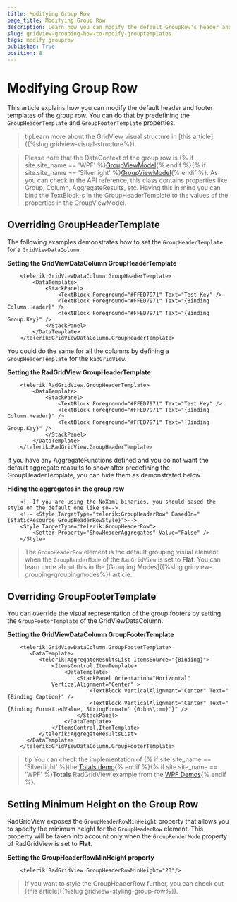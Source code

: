 ```yaml
---
title: Modifying Group Row
page_title: Modifying Group Row
description: Learn how you can modify the default GroupRow's header and footer templates in Telerik's {{ site.framework_name }} DataGrid either on grid or column level.
slug: gridview-grouping-how-to-modify-grouptemplates
tags: modify,grouprow
published: True
position: 8
---
```


# Modifying Group Row

This article explains how you can modify the default header and footer templates of the group row. You can do that by predefining the `GroupHeaderTemplate` and `GroupFooterTemplate` properties. 

>tipLearn more about the GridView visual structure in [this article]({%slug gridview-visual-structure%}).

>Please note that the DataContext of the group row is {% if site.site_name == 'WPF' %}[GroupViewModel](https://docs.telerik.com/devtools/wpf/api/telerik.windows.controls.gridview.groupviewmodel){% endif %}{% if site.site_name == 'Silverlight' %}[GroupViewModel](https://docs.telerik.com/devtools/silverlight/api/telerik.windows.controls.gridview.groupviewmodel){% endif %}. As you can check in the API reference, this class contains properties like Group, Column, AggregateResults, etc. Having this in mind you can bind the TextBlock-s in the GroupHeaderTemplate to the values of the properties in the GroupViewModel.
        
## Overriding GroupHeaderTemplate

The following examples demonstrates how to set the `GroupHeaderTemplate` for a `GridViewDataColumn`.

__Setting the GridViewDataColumn GroupHeaderTemplate__
```XAML
	<telerik:GridViewDataColumn.GroupHeaderTemplate>
	    <DataTemplate>
	        <StackPanel>
	            <TextBlock Foreground="#FFED7971" Text="Test Key" />
	            <TextBlock Foreground="#FFED7971" Text="{Binding Column.Header}" />
	            <TextBlock Foreground="#FFED7971" Text="{Binding Group.Key}" />
	        </StackPanel>
	    </DataTemplate>
	</telerik:GridViewDataColumn.GroupHeaderTemplate>
```

You could do the same for all the columns by defining a `GroupHeaderTemplate` for the `RadGridView`.

__Setting the RadGridView GroupHeaderTemplate__
```XAML
	<telerik:RadGridView.GroupHeaderTemplate>
	    <DataTemplate>
	        <StackPanel>
	            <TextBlock Foreground="#FFED7971" Text="Test Key" />
	     	    <TextBlock Foreground="#FFED7971" Text="{Binding Column.Header}" />
	            <TextBlock Foreground="#FFED7971" Text="{Binding Group.Key}" />
	        </StackPanel>
	    </DataTemplate>
	</telerik:RadGridView.GroupHeaderTemplate>
```

If you have any AggregateFunctions defined and you do not want the default aggregate reasults to show after predefining the GroupHeaderTemplate, you can hide them as demonstrated below.

__Hiding the aggregates in the group row__
```XAML
	<!--If you are using the NoXaml binaries, you should based the style on the default one like so-->
	<!-- <Style TargetType="telerik:GroupHeaderRow" BasedOn="{StaticResource GroupHeaderRowStyle}">-->
	<Style TargetType="telerik:GroupHeaderRow">
		<Setter Property="ShowHeaderAggregates" Value="False" />
	</Style>
```

>The `GroupHeaderRow` element is the default grouping visual element when the `GroupRenderMode` of the `RadGridView` is set to __Flat__. You can learn more about this in the [Grouping Modes]({%slug gridview-grouping-groupingmodes%}) article.

## Overriding GroupFooterTemplate

You can override the visual representation of the group footers by setting the `GroupFooterTemplate` of the GridViewDataColumn.

__Setting the GridViewDataColumn GroupFooterTemplate__
```XAML
    <telerik:GridViewDataColumn.GroupFooterTemplate>
       <DataTemplate>
          <telerik:AggregateResultsList ItemsSource="{Binding}">
              <ItemsControl.ItemTemplate>
                  <DataTemplate>
                      <StackPanel Orientation="Horizontal"
              VerticalAlignment="Center" >
                          <TextBlock VerticalAlignment="Center" Text="{Binding Caption}" />
                          <TextBlock VerticalAlignment="Center" Text="{Binding FormattedValue, StringFormat=' {0:hh\\:mm}'}" />
                      </StackPanel>
                  </DataTemplate>
              </ItemsControl.ItemTemplate>
          </telerik:AggregateResultsList>
      </DataTemplate>
    </telerik:GridViewDataColumn.GroupFooterTemplate>
```

>tip You can check the implementation of {% if site.site_name == 'Silverlight' %}the [Totals demo](https://demos.telerik.com/silverlight/#GridView/Totals){% endif %}{% if site.site_name == 'WPF' %}__Totals__ RadGridView example from the [WPF Demos](https://demos.telerik.com/wpf/){% endif %}. 

## Setting Minimum Height on the Group Row

RadGridView exposes the `GroupHeaderRowMinHeight` property that allows you to specify the minimum height for the `GroupHeaderRow` element. This property will be taken into account only when the `GroupRenderMode` property of RadGridView is set to __Flat__.

__Setting the GroupHeaderRowMinHeight property__
```XAML
	<telerik:RadGridView GroupHeaderRowMinHeight="20"/>
```

>If you want to style the GroupHeaderRow further, you can check out [this article]({%slug gridview-styling-group-row%}).
